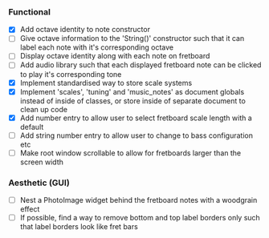 ### Functional
- [x] Add octave identity to note constructor
- [ ] Give octave information to the 'String()' constructor such that it can label each note with it's corresponding octave
- [ ] Display octave identity along with each note on fretboard
- [ ] Add audio library such that each displayed fretboard note can be clicked to play it's corresponding tone
- [x] Implement standardised way to store scale systems
- [x] Implement 'scales', 'tuning' and 'music_notes' as document globals instead of inside of classes, or store inside of separate document to clean up code
- [x] Add number entry to allow user to select fretboard scale length with a default
- [ ] Add string number entry to allow user to change to bass configuration etc
- [ ] Make root window scrollable to allow for fretboards larger than the screen width

### Aesthetic (GUI)
- [ ] Nest a PhotoImage widget behind the fretboard notes with a woodgrain effect
- [ ] If possible, find a way to remove bottom and top label borders only such that label borders look like fret bars
